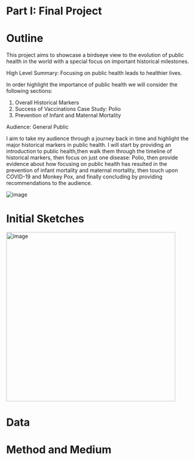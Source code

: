 # Part I: Final Project

# Outline

This project aims to showcase a birdseye view to the evolution of public health in the world with a special focus on important historical milestones. 

High Level Summary: Focusing on public health leads to healthier lives. 

In order highlight the importance of public health we will consider the following sections:

1. Overall Historical Markers
2. Success of Vaccinations Case Study: Polio
3. Prevention of Infant and Maternal Mortality 

Audience: General Public 

I aim to take my audience through a journey back in time and highlight the major historical markers in public health. I will start by providing an introduction to public health,then walk them through the timeline of historical markers, then focus on just one disease: Polio, then provide evidence about how focusing on public health has resulted in the prevention of infant mortality and maternal mortality, then touch upon COVID-19 and Monkey Pox, and finally concluding by providing recommendations to the audience. 

![image](https://user-images.githubusercontent.com/113000842/192652452-dd52672e-bea4-4e2d-83c7-d0045edd52d4.png)


# Initial Sketches

<img width="452" alt="image" src="https://user-images.githubusercontent.com/113000842/192429836-6e9e9be3-4730-4167-b3ae-5a379cd0ee20.png">


# Data





# Method and Medium


